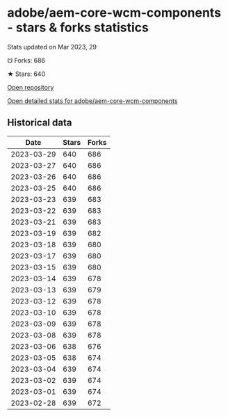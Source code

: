# adobe/aem-core-wcm-components - stars & forks statistics

Stats updated on Mar 2023, 29

☋ Forks: 686

★ Stars: 640

[Open repository](https://github.com/adobe/aem-core-wcm-components)

[Open detailed stats for adobe/aem-core-wcm-components](https://reviewgithub.com/rep/adobe/aem-core-wcm-components)

## Historical data
| Date | Stars | Forks |
|------|-------|-------|
| 2023-03-29 | 640 | 686 | 
| 2023-03-27 | 640 | 686 | 
| 2023-03-26 | 640 | 686 | 
| 2023-03-25 | 640 | 686 | 
| 2023-03-23 | 639 | 683 | 
| 2023-03-22 | 639 | 683 | 
| 2023-03-21 | 639 | 683 | 
| 2023-03-19 | 639 | 682 | 
| 2023-03-18 | 639 | 680 | 
| 2023-03-17 | 639 | 680 | 
| 2023-03-15 | 639 | 680 | 
| 2023-03-14 | 639 | 678 | 
| 2023-03-13 | 639 | 679 | 
| 2023-03-12 | 639 | 678 | 
| 2023-03-10 | 639 | 678 | 
| 2023-03-09 | 639 | 678 | 
| 2023-03-08 | 639 | 678 | 
| 2023-03-06 | 638 | 676 | 
| 2023-03-05 | 638 | 674 | 
| 2023-03-04 | 639 | 674 | 
| 2023-03-02 | 639 | 674 | 
| 2023-03-01 | 639 | 674 | 
| 2023-02-28 | 639 | 672 | 

